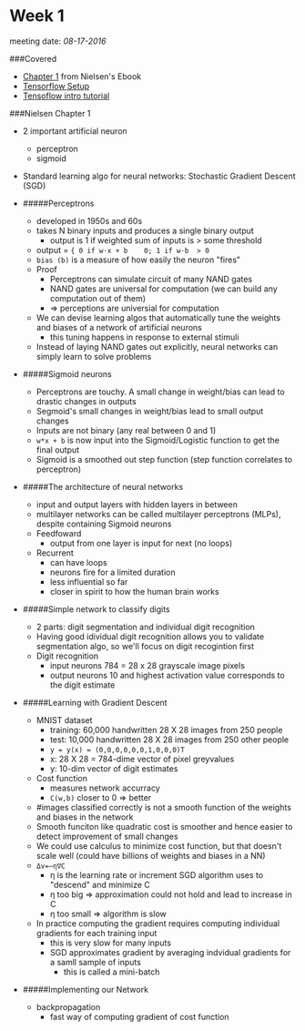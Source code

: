 # Week 1
meeting date: *08-17-2016*

###Covered
- [Chapter 1](http://neuralnetworksanddeeplearning.com/chap1.html) from Nielsen's Ebook
- [Tensorflow Setup](https://www.tensorflow.org/versions/r0.9/get_started/os_setup.html)
- [Tensoflow intro tutorial](https://www.tensorflow.org/versions/r0.9/tutorials/mnist/beginners/index.html)


###Nielsen Chapter 1
  - 2 important artificial neuron
    - perceptron
    - sigmoid
  - Standard learning algo for neural networks:  Stochastic Gradient Descent (SGD)
  - #####Perceptrons
    - developed in 1950s and 60s
    - takes N binary inputs and produces a single binary output
      - output is 1 if weighted sum of inputs is > some threshold
    - output = `{ 0 if w⋅x + b    0; 1 if w⋅b  > 0`
    - `bias (b)` is a measure of how easily the neuron "fires"
    - Proof
      - Perceptrons can simulate circuit of many NAND gates
      - NAND gates are universal for computation (we can build any computation out of them)
      - => perceptions are universial for computation
    - We can devise learning algos that automatically tune the weights and biases of a network of artificial neurons
      - this tuning happens in response to external stimuli
    - Instead of laying NAND gates out explicitly, neural networks can simply learn to solve problems

  - #####Sigmoid neurons
  	- Perceptrons are touchy. A small change in weight/bias can lead to drastic changes in outputs
  	- Segmoid's small changes in weight/bias lead to small output changes
  	- Inputs are not binary (any real between 0 and 1)
  	- `w*x + b` is now input into the Sigmoid/Logistic function to get the final output
  	- Sigmoid is a smoothed out step function (step function correlates to perceptron)
  
  - #####The architecture of neural networks
  	- input and output layers with hidden layers in between
  	- multilayer networks can be called multilayer perceptrons (MLPs), despite containing Sigmoid neurons
  	- Feedfoward
    	- output from one layer is input for next (no loops)
  	- Recurrent
    	- can have loops
    	- neurons fire for a limited duration
    	- less influential so far
    	- closer in spirit to how the human brain works
  
  - #####Simple network to classify digits
  	- 2 parts: digit segmentation and individual digit recognition
  	- Having good idividual digit recognition allows you to validate segmentation algo, so we'll focus on digit recogintion first
  	- Digit recognition
    	- input neurons 784 = 28 x 28 grayscale image pixels
    	- output neurons 10 and highest activation value corresponds to the digit estimate
  
  - #####Learning with Gradient Descent
  	- MNIST dataset
    	- training: 60,000 handwritten 28 X 28 images from 250 people
    	- test: 10,000 handwritten 28 X 28 images from 250 other people
    	- `y = y(x) = (0,0,0,0,0,0,1,0,0,0)T`
      	- x: 28 X 28 = 784-dime vector of pixel greyvalues
      	- y: 10-dim vector of digit estimates
  	- Cost function
    	- measures network accurracy
    	- `C(w,b)` closer to 0 => better
  	- \#images classified correctly is not a smooth function of the weights and biases in the network
  	- Smooth funciton like quadratic cost is smoother and hence easier to detect improvement of small changes
  	- We could use calculus to minimize cost function, but that doesn't scale well (could have billions of weights and biases in a NN)
  	- `Δv=−η∇C`
    	- η is the learning rate or increment SGD algorithm uses to "descend" and minimize C
    	- η too big => approximation could not hold and lead to increase in C
    	- η too small => algorithm is slow
  	- In practice computing the gradient requires computing individual gradients for each training input
    	- this is very slow for many inputs
    	- SGD approximates gradient by averaging indvidual gradients for a samll sample of inputs
      		- this is called a mini-batch

  - #####Implementing our Network
  	- backpropagation
    	- fast way of computing gradient of cost function